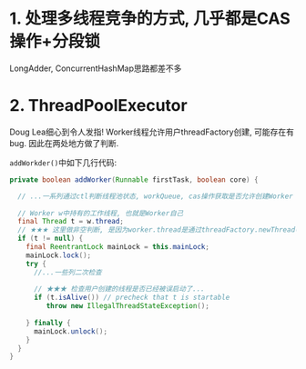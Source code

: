 

# 1. 处理多线程竞争的方式, 几乎都是CAS操作+分段锁

LongAdder, ConcurrentHashMap思路都差不多



# 2. ThreadPoolExecutor

Doug Lea细心到令人发指!   Worker线程允许用户threadFactory创建, 可能存在有bug. 因此在两处地方做了判断.

 `addWorkder()`中如下几行代码:

```java
private boolean addWorker(Runnable firstTask, boolean core) {

  // ...一系列通过ctl判断线程池状态, workQueue, cas操作获取是否允许创建Worker
  
  // Worker w中持有的工作线程, 也就是Worker自己
  final Thread t = w.thread;
  // ★★★ 这里做非空判断, 是因为worker.thread是通过threadFactory.newThread(this)创建的, 而threadFactory允许用户自己实现,  Doug为了防止用户实现的线程工厂创建的thread有问题, 才做了空判断. 太细心了
  if (t != null) {
    final ReentrantLock mainLock = this.mainLock;
    mainLock.lock();
    try {
      //...一些列二次检查
      
      // ★★★ 检查用户创建的线程是否已经被误启动了... 
      if (t.isAlive()) // precheck that t is startable
         throw new IllegalThreadStateException();
      
    } finally {
      mainLock.unlock();
    }
  }
}
```



